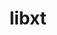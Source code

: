 ---
title: "libxt"
layout: cache
categories: [package, develop-2024-03-24]
meta: {"versions": ["1.3.0"], "compilers": ["gcc@=11.1.0", "gcc@=11.4.0", "gcc@=7.3.1", "gcc@=9.4.0"], "oss": ["amzn2", "ubuntu20.04", "ubuntu22.04"], "platforms": ["linux"], "targets": ["aarch64", "neoverse_n1", "neoverse_v1", "neoverse_v2", "ppc64le", "x86_64_v3"], "stacks": ["aws-isc", "aws-isc-aarch64", "data-vis-sdk", "e4s", "e4s-neoverse-v2", "e4s-neoverse_v1", "e4s-power", "e4s-rocm-external", "ml-linux-x86_64-rocm", "root"], "num_specs": 11, "num_specs_by_stack": {"root": 11, "aws-isc-aarch64": 2, "aws-isc": 1, "e4s-power": 1, "data-vis-sdk": 2, "e4s-neoverse_v1": 1, "e4s-neoverse-v2": 1, "ml-linux-x86_64-rocm": 1, "e4s-rocm-external": 1, "e4s": 2}}
spec_details: [{"hash": "yk2gs6i347pqxfvniyasxi6ltekrox5b", "compiler": "gcc@=7.3.1", "versions": ["1.3.0"], "os": "amzn2", "platform": "linux", "target": "aarch64", "variants": ["build_system=autotools"], "stacks": ["root", "aws-isc-aarch64"], "size": "-", "tarball": "https://binaries.spack.io/releases/develop-2024-03-24/build_cache/linux-amzn2-aarch64/gcc-7.3.1/libxt-1.3.0/linux-amzn2-aarch64-gcc-7.3.1-libxt-1.3.0-yk2gs6i347pqxfvniyasxi6ltekrox5b.spack"}, {"hash": "qxw4fonfal22v7fkdv3xdqm7zucaeipf", "compiler": "gcc@=7.3.1", "versions": ["1.3.0"], "os": "amzn2", "platform": "linux", "target": "neoverse_n1", "variants": ["build_system=autotools"], "stacks": ["root", "aws-isc-aarch64"], "size": "-", "tarball": "https://binaries.spack.io/releases/develop-2024-03-24/build_cache/linux-amzn2-neoverse_n1/gcc-7.3.1/libxt-1.3.0/linux-amzn2-neoverse_n1-gcc-7.3.1-libxt-1.3.0-qxw4fonfal22v7fkdv3xdqm7zucaeipf.spack"}, {"hash": "hqkawyreka2ak5oakwb3w56r7a6unash", "compiler": "gcc@=7.3.1", "versions": ["1.3.0"], "os": "amzn2", "platform": "linux", "target": "x86_64_v3", "variants": ["build_system=autotools"], "stacks": ["aws-isc", "root"], "size": "-", "tarball": "https://binaries.spack.io/releases/develop-2024-03-24/build_cache/linux-amzn2-x86_64_v3/gcc-7.3.1/libxt-1.3.0/linux-amzn2-x86_64_v3-gcc-7.3.1-libxt-1.3.0-hqkawyreka2ak5oakwb3w56r7a6unash.spack"}, {"hash": "qjekf6j45wbtpfbflk24f2zltc3ndecu", "compiler": "gcc@=9.4.0", "versions": ["1.3.0"], "os": "ubuntu20.04", "platform": "linux", "target": "ppc64le", "variants": ["build_system=autotools"], "stacks": ["e4s-power", "root"], "size": "-", "tarball": "https://binaries.spack.io/releases/develop-2024-03-24/build_cache/linux-ubuntu20.04-ppc64le/gcc-9.4.0/libxt-1.3.0/linux-ubuntu20.04-ppc64le-gcc-9.4.0-libxt-1.3.0-qjekf6j45wbtpfbflk24f2zltc3ndecu.spack"}, {"hash": "jbqrgfyjt6ugwte5i5knodfz5zsined5", "compiler": "gcc@=11.1.0", "versions": ["1.3.0"], "os": "ubuntu20.04", "platform": "linux", "target": "x86_64_v3", "variants": ["build_system=autotools"], "stacks": ["data-vis-sdk", "root"], "size": "-", "tarball": "https://binaries.spack.io/releases/develop-2024-03-24/build_cache/linux-ubuntu20.04-x86_64_v3/gcc-11.1.0/libxt-1.3.0/linux-ubuntu20.04-x86_64_v3-gcc-11.1.0-libxt-1.3.0-jbqrgfyjt6ugwte5i5knodfz5zsined5.spack"}, {"hash": "mlndyjxc3qmomhpujtho6dcnzq5kxtuc", "compiler": "gcc@=11.1.0", "versions": ["1.3.0"], "os": "ubuntu20.04", "platform": "linux", "target": "x86_64_v3", "variants": ["build_system=autotools"], "stacks": ["data-vis-sdk", "root"], "size": "-", "tarball": "https://binaries.spack.io/releases/develop-2024-03-24/build_cache/linux-ubuntu20.04-x86_64_v3/gcc-11.1.0/libxt-1.3.0/linux-ubuntu20.04-x86_64_v3-gcc-11.1.0-libxt-1.3.0-mlndyjxc3qmomhpujtho6dcnzq5kxtuc.spack"}, {"hash": "u33ylti2tigcr5fwxudfyp5chifucelb", "compiler": "gcc@=11.4.0", "versions": ["1.3.0"], "os": "ubuntu22.04", "platform": "linux", "target": "neoverse_v1", "variants": ["build_system=autotools"], "stacks": ["e4s-neoverse_v1", "root"], "size": "-", "tarball": "https://binaries.spack.io/releases/develop-2024-03-24/build_cache/linux-ubuntu22.04-neoverse_v1/gcc-11.4.0/libxt-1.3.0/linux-ubuntu22.04-neoverse_v1-gcc-11.4.0-libxt-1.3.0-u33ylti2tigcr5fwxudfyp5chifucelb.spack"}, {"hash": "wjh2qwxiil7gotuablkakphhnnhd7awo", "compiler": "gcc@=11.4.0", "versions": ["1.3.0"], "os": "ubuntu22.04", "platform": "linux", "target": "neoverse_v2", "variants": ["build_system=autotools"], "stacks": ["e4s-neoverse-v2", "root"], "size": "-", "tarball": "https://binaries.spack.io/releases/develop-2024-03-24/build_cache/linux-ubuntu22.04-neoverse_v2/gcc-11.4.0/libxt-1.3.0/linux-ubuntu22.04-neoverse_v2-gcc-11.4.0-libxt-1.3.0-wjh2qwxiil7gotuablkakphhnnhd7awo.spack"}, {"hash": "ogkj3i2qy6nmkeyedqrnvvy7ib5iij2y", "compiler": "gcc@=11.4.0", "versions": ["1.3.0"], "os": "ubuntu22.04", "platform": "linux", "target": "x86_64_v3", "variants": ["build_system=autotools"], "stacks": ["ml-linux-x86_64-rocm", "e4s-rocm-external", "root"], "size": "-", "tarball": "https://binaries.spack.io/releases/develop-2024-03-24/build_cache/linux-ubuntu22.04-x86_64_v3/gcc-11.4.0/libxt-1.3.0/linux-ubuntu22.04-x86_64_v3-gcc-11.4.0-libxt-1.3.0-ogkj3i2qy6nmkeyedqrnvvy7ib5iij2y.spack"}, {"hash": "gfzhu4porg7qfxhaua7klw7jpomkmavt", "compiler": "gcc@=11.4.0", "versions": ["1.3.0"], "os": "ubuntu22.04", "platform": "linux", "target": "x86_64_v3", "variants": ["build_system=autotools"], "stacks": ["root", "e4s"], "size": "-", "tarball": "https://binaries.spack.io/releases/develop-2024-03-24/build_cache/linux-ubuntu22.04-x86_64_v3/gcc-11.4.0/libxt-1.3.0/linux-ubuntu22.04-x86_64_v3-gcc-11.4.0-libxt-1.3.0-gfzhu4porg7qfxhaua7klw7jpomkmavt.spack"}, {"hash": "z24mtbc7aslbiizwlklgmhvboavfp3vy", "compiler": "gcc@=11.4.0", "versions": ["1.3.0"], "os": "ubuntu22.04", "platform": "linux", "target": "x86_64_v3", "variants": ["build_system=autotools"], "stacks": ["root", "e4s"], "size": "-", "tarball": "https://binaries.spack.io/releases/develop-2024-03-24/build_cache/linux-ubuntu22.04-x86_64_v3/gcc-11.4.0/libxt-1.3.0/linux-ubuntu22.04-x86_64_v3-gcc-11.4.0-libxt-1.3.0-z24mtbc7aslbiizwlklgmhvboavfp3vy.spack"}]
---